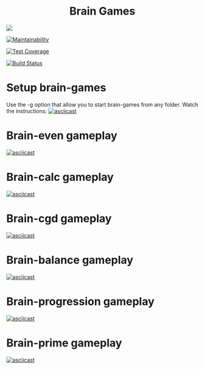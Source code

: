 <h1 align="center">Brain Games</h1>

<a align="center" href="https://codeclimate.com/github/Frank-Kawp/project-lvl1-s340/maintainability"><img src="https://api.codeclimate.com/v1/badges/56879cd3669d3186baf0/maintainability" ></a>

[![Maintainability](https://api.codeclimate.com/v1/badges/56879cd3669d3186baf0/maintainability)](https://codeclimate.com/github/Frank-Kawp/project-lvl1-s340/maintainability)


[![Test Coverage](https://api.codeclimate.com/v1/badges/56879cd3669d3186baf0/test_coverage)](https://codeclimate.com/github/Frank-Kawp/project-lvl1-s340/test_coverage)

[![Build Status](https://travis-ci.com/Frank-Kawp/project-lvl1-s340.svg?branch=master)](https://travis-ci.com/Frank-Kawp/project-lvl1-s340)


# Setup brain-games
Use the -g option that allow you to start brain-games from any folder. 
Watch the instructions:
[![asciicast](https://asciinema.org/a/9Ss7KDuGL8A2FXa7ZfRwDfK7q.png)](https://asciinema.org/a/9Ss7KDuGL8A2FXa7ZfRwDfK7q?theme=solarized-light)

# Brain-even gameplay
[![asciicast](https://asciinema.org/a/OTtQ2H3P2tWYbxrQqYOhcRsoj.png)](https://asciinema.org/a/OTtQ2H3P2tWYbxrQqYOhcRsoj?theme=solarized-light)

# Brain-calc gameplay
[![asciicast](https://asciinema.org/a/ikPUJPnOoYgJq2nKWeodSl0s8.png)](https://asciinema.org/a/ikPUJPnOoYgJq2nKWeodSl0s8?theme=solarized-light)

# Brain-cgd gameplay 
[![asciicast](https://asciinema.org/a/kDdVpPBISxSZZFM6rbh58EK7m.png)](https://asciinema.org/a/kDdVpPBISxSZZFM6rbh58EK7m?theme=solarized-light)

# Brain-balance gameplay
[![asciicast](https://asciinema.org/a/waJKLDrijxJqduoLaXpRFu0FS.png)](https://asciinema.org/a/waJKLDrijxJqduoLaXpRFu0FS?theme=solarized-light) 

# Brain-progression gameplay
[![asciicast](https://asciinema.org/a/T9sPx0fprAUqGe6UUltnvnRCj.png)](https://asciinema.org/a/T9sPx0fprAUqGe6UUltnvnRCj?theme=solarized-light)

# Brain-prime gameplay
[![asciicast](https://asciinema.org/a/oxSZutU9bUhAZA5NiAzKIWEtJ.png)](https://asciinema.org/a/oxSZutU9bUhAZA5NiAzKIWEtJ?theme=solarized-light)
